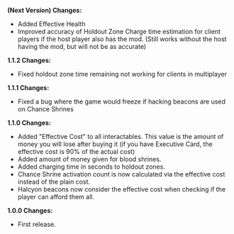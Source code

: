 **(Next Version) Changes:**

* Added Effective Health
* Improved accuracy of Holdout Zone Charge time estimation for client players if the host player also has the mod. (Still works without the host having the mod, but will not be as accurate)

**1.1.2 Changes:**

* Fixed holdout zone time remaining not working for clients in multiplayer

**1.1.1 Changes:**

* Fixed a bug where the game would freeze if hacking beacons are used on Chance Shrines

**1.1.0 Changes:**

* Added "Effective Cost" to all interactables. This value is the amount of money you will lose after buying it (if you have Executive Card, the effective cost is 90% of the actual cost)
* Added amount of money given for blood shrines.
* Added charging time in seconds to holdout zones.
* Chance Shrine activation count is now calculated via the effective cost instead of the plain cost.
* Halcyon beacons now consider the effective cost when checking if the player can afford them all.

**1.0.0 Changes:**

* First release.